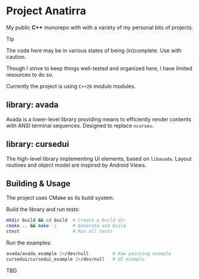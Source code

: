 # Project Anatirra

My public **C++** monorepo with with a variety of my personal bits of projects.

> [!TIP]
> The code here may be in various states of being (in)complete. Use with caution.

Though I strive to keep things well-tested and organized here, I have limited resources to do so.

Currently the project is using `C++20` *modulo* modules.

## library: avada
Avada is a lower-level library providing means to efficiently render contents
with ANSI terminal sequences. Designed to replace `ncurses`.

## library: cursedui
The high-level library implementing UI elements, based on `libavada`. 
Layout routines and object model are inspired by Android Views.

## Building & Usage

The project uses CMake as its build system.

Build the library and run tests:
```bash
mkdir build && cd build  # Create a build dir
cmake .. && make -j      # Generate and build
ctest                    # Run all tests
```

Run the examples:
```bash
avada/avada_example 2>/dev/null         # Raw painting example
cursedui/cursedui_example 2>/dev/null   # UI example
```

TBD